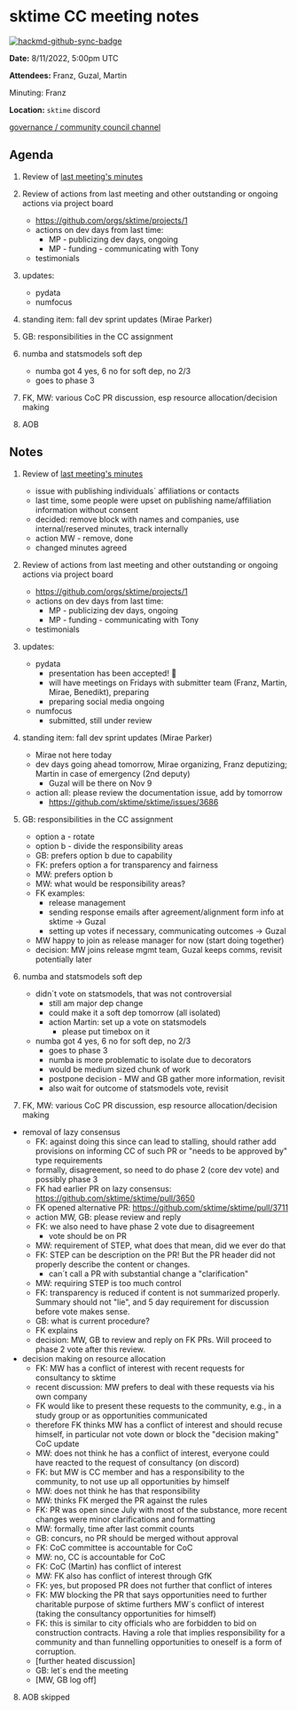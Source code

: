 # sktime CC meeting notes

[![hackmd-github-sync-badge](https://hackmd.io/y1OcL1QMQLiZjRwVB0t0RQ/badge)](https://hackmd.io/y1OcL1QMQLiZjRwVB0t0RQ)

**Date:** 
8/11/2022, 5:00pm UTC

**Attendees:**  Franz, Guzal, Martin

Minuting: Franz

**Location:** `sktime` discord

[governance / community council channel](https://discord.com/channels/723500657255907408/875425974345416734)

## Agenda

1. Review of [last meeting's minutes](https://github.com/sktime/community-org/blob/d026a9420d61a89993cd9d1794c4e2441cf140de/community_council/previous_meetings)

2. Review of actions from last meeting and other outstanding or ongoing actions via project board
    - https://github.com/orgs/sktime/projects/1
    - actions on dev days from last time:
        * MP - publicizing dev days, ongoing
        * MP - funding - communicating with Tony
    - testimonials

3. updates:
    * pydata
    * numfocus

4. standing item: fall dev sprint updates (Mirae Parker)

5. GB: responsibilities in the CC assignment

6. numba and statsmodels soft dep
    * numba got 4 yes, 6 no for soft dep, no 2/3
    * goes to phase 3

7. FK, MW: various CoC PR discussion, esp resource allocation/decision making

8. AOB


## Notes

1. Review of [last meeting's minutes](https://github.com/sktime/community-org/blob/d026a9420d61a89993cd9d1794c4e2441cf140de/community_council/previous_meetings/20221025-meeting.md)
    - issue with publishing individuals´ affiliations or contacts
    - last time, some people were upset on publishing name/affiliation information without consent
    - decided: remove block with names and companies, use internal/reserved minutes, track internally
    - action MW - remove, done
    - changed minutes agreed

2. Review of actions from last meeting and other outstanding or ongoing actions via project board
    - https://github.com/orgs/sktime/projects/1
    - actions on dev days from last time:
        * MP - publicizing dev days, ongoing
        * MP - funding - communicating with Tony
    - testimonials

3. updates:
    * pydata
        * presentation has been accepted! :tada: 
        * will have meetings on Fridays with submitter team (Franz, Martin, Mirae, Benedikt), preparing
        * preparing social media ongoing
    * numfocus
        * submitted, still under review

4. standing item: fall dev sprint updates (Mirae Parker)
    * Mirae not here today
    * dev days going ahead tomorrow, Mirae organizing, Franz deputizing; Martin in case of emergency (2nd deputy)
        * Guzal will be there on Nov 9
    * action all: please review the documentation issue, add by tomorrow
        * https://github.com/sktime/sktime/issues/3686

5. GB: responsibilities in the CC assignment
    - option a - rotate
    - option b - divide the responsibility areas
    - GB: prefers option b due to capability
    - FK: prefers option a for transparency and fairness
    - MW: prefers option b
    - MW: what would be responsibility areas?
    - FK examples:
        - release management
        - sending response emails after agreement/alignment form info at sktime -> Guzal
        - setting up votes if necessary, communicating outcomes -> Guzal
    - MW happy to join as release manager for now (start doing together)
    - decision: MW joins release mgmt team, Guzal keeps comms, revisit potentially later
  

6. numba and statsmodels soft dep
    * didn´t vote on statsmodels, that was not controversial
        * still am major dep change
        * could make it a soft dep tomorrow (all isolated)
        * action Martin: set up a vote on statsmodels
            * please put timebox on it
    * numba got 4 yes, 6 no for soft dep, no 2/3
        * goes to phase 3
        * numba is more problematic to isolate due to decorators
        * would be medium sized chunk of work
        * postpone decision - MW and GB gather more information, revisit
        * also wait for outcome of statsmodels vote, revisit

7. FK, MW: various CoC PR discussion, esp resource allocation/decision making

* removal of lazy consensus
    * FK: against doing this since can lead to stalling, should rather add provisions on informing CC of such PR or "needs to be approved by" type requirements
    * formally, disagreement, so need to do phase 2 (core dev vote) and possibly phase 3
    * FK had earlier PR on lazy consensus: https://github.com/sktime/sktime/pull/3650
    * FK opened alternative PR: https://github.com/sktime/sktime/pull/3711
    * action MW, GB: please review and reply
    * FK: we also need to have phase 2 vote due to disagreement
        * vote should be on PR
    * MW: requirement of STEP, what does that mean, did we ever do that
    * FK: STEP can be description on the PR! But the PR header did not properly describe the content or changes.
        * can´t call a PR with substantial change a "clarification"
    * MW: requiring STEP is too much control
    * FK: transparency is reduced if content is not summarized properly. Summary should not "lie", and 5 day requirement for discussion before vote makes sense.
    * GB: what is current procedure?
    * FK explains
    * decision: MW, GB to review and reply on FK PRs. Will proceed to phase 2 vote after this review.
* decision making on resource allocation
    * FK: MW has a conflict of interest with recent requests for consultancy to sktime
    * recent discussion: MW prefers to deal with these requests via his own company
    * FK would like to present these requests to the community, e.g., in a study group or as opportunities communicated
    * therefore FK thinks MW has a conflict of interest and should recuse himself, in particular not vote down or block the "decision making" CoC update
    * MW: does not think he has a conflict of interest, everyone could have reacted to the request of consultancy (on discord)
    * FK: but MW is CC member and has a responsibility to the community, to not use up all opportunities by himself
    * MW: does not think he has that responsibility
    * MW: thinks FK merged the PR against the rules
    * FK: PR was open since July with most of the substance, more recent changes were minor clarifications and formatting
    * MW: formally, time after last commit counts
    * GB: concurs, no PR should be merged without approval
    * FK: CoC committee is accountable for CoC
    * MW: no, CC is accountable for CoC
    * FK: CoC (Martin) has conflict of interest
    * MW: FK also has conflict of interest through GfK
    * FK: yes, but proposed PR does not further that conflict of interes
    * FK: MW blocking the PR that says opportunities need to further charitable purpose of sktime furthers MW´s conflict of interest (taking the consultancy opportunities for himself)
    * FK: this is similar to city officials who are forbidden to bid on construction contracts. Having a role that implies responsibility for a community and than funnelling opportunities to oneself is a form of corruption.
    * [further heated discussion]
    * GB: let´s end the meeting
    * [MW, GB log off]

8. AOB
skipped

